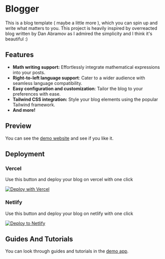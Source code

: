 # Blogger
This is a blog template ( maybe a little more ), which you can spin up and write what matters to you. This project is heavily inspired by overreacted blog written by Dan Abramov as I admired the simplicity and I think it's beautiful :)

## Features
- **Math writing support:** Effortlessly integrate mathematical expressions into your posts.
- **Right-to-left language support**: Cater to a wider audience with seamless language compatibility.
- **Easy configuration and customization**: Tailor the blog to your preferences with ease.
- **Tailwind CSS integration:** Style your blog elements using the popular Tailwind framework.
- **And more!**

## Preview
You can see the [demo website](https://demo-blogger.netlify.app) and see if you like it.

## Deployment

### Vercel
Use this button and deploy your blog on vercel with one click

<a href="https://vercel.com/new/clone?repository-url=https%3A%2F%2Fgithub.com%2Fmohammad-mallaee%2Fblogger"><img src="https://vercel.com/button" alt="Deploy with Vercel"/></a>

### Netlify
Use this button and deploy your blog on netlify with one click

[![Deploy to Netlify](https://www.netlify.com/img/deploy/button.svg)](https://app.netlify.com/start/deploy?repository=https://github.com/mohammad-mallaee/blogger#NETLIFY_NEXT_PLUGIN_SKIP=true)


## Guides And Tutorials
You can look through guides and tutorials in the [demo app](https://demo-blogger.netlify.app).